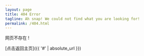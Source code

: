 ```yaml
---
layout: page
title: 404 Error
tagline: Ah snap! We could not find what you are looking for!
permalink: /404.html
---
```


网页不存在 !

[点击返回主页]({{ '#' | absolute_url }})

